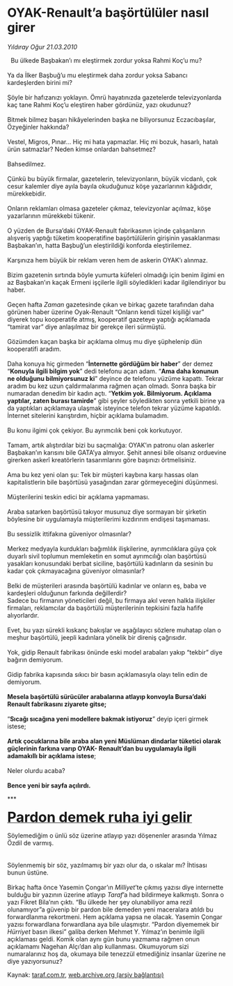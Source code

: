 # OYAK-Renault’a başörtülüler nasıl girer

*Yıldıray Oğur 21.03.2010*

<div class="yazi"><p>  Bu ülkede Başbakan’ı mı eleştirmek zordur yoksa Rahmi Koç’u mu? <br/><br/>Ya da İlker Başbuğ’u mu eleştirmek daha zordur yoksa Sabancı kardeşlerden birini mi? <br/><br/>Şöyle bir hafızanızı yoklayın. Ömrü hayatınızda gazetelerde televizyonlarda kaç tane Rahmi Koç’u eleştiren haber gördünüz, yazı okudunuz? <br/><br/>Bitmek bilmez başarı hikâyelerinden başka ne biliyorsunuz Eczacıbaşılar, Özyeğinler hakkında? <br/><br/>Vestel, Migros, Pınar... Hiç mi hata yapmazlar. Hiç mi bozuk, hasarlı, hatalı ürün satmazlar? Neden kimse onlardan bahsetmez? <br/><br/>Bahsedilmez. <br/><br/>Çünkü bu büyük firmalar, gazetelerin, televizyonların, büyük vicdanlı, çok cesur kalemler diye ayıla bayıla okuduğunuz köşe yazarlarının kâğıdıdır, mürekkebidir. <br/><br/>Onların reklamları olmasa gazeteler çıkmaz, televizyonlar açılmaz, köşe yazarlarının mürekkebi tükenir. <br/><br/>O yüzden de Bursa’daki OYAK-Renault fabrikasının içinde çalışanların alışveriş yaptığı tüketim kooperatifine başörtülülerin girişinin yasaklanması Başbakan’ın, hatta Başbuğ’un eleştirildiği konforda eleştirilemez. <br/><br/>Karşınıza hem büyük bir reklam veren hem de askerin OYAK’ı alınmaz. <br/><br/>Bizim gazetenin sırtında böyle yumurta küfeleri olmadığı için benim ilgimi en az Başbakan’ın kaçak Ermeni işçilerle ilgili söyledikleri kadar ilgilendiriyor bu haber. <br/><br/>Geçen hafta <i>Zaman</i> gazetesinde çıkan ve birkaç gazete tarafından daha görünen haber üzerine Oyak-Renault “Onların kendi tüzel kişiliği var” diyerek topu kooperatife atmış, kooperatif gazeteye yaptığı açıklamada “tamirat var” diye anlaşılmaz bir gerekçe ileri sürmüştü. <br/><br/>Gözümden kaçan başka bir açıklama olmuş mu diye şüphelenip dün kooperatifi aradım. <br/><br/>Daha konuya hiç girmeden “<b>İnternette gördüğüm bir haber</b>” der demez “<b>Konuyla ilgili bilgim yok</b>” dedi telefonu açan adam. “<b>Ama daha konunun ne olduğunu bilmiyorsunuz ki</b>” deyince de telefonu yüzüme kapattı. Tekrar aradım bu kez uzun çaldırmalarıma rağmen açan olmadı. Sonra başka bir numaradan denedim bir kadın açtı. “<b>Yetkim yok. Bilmiyorum. Açıklama yaptılar, zaten burası tamirde</b>” gibi şeyler söyledikten sonra yetkili birine ya da yaptıkları açıklamaya ulaşmak isteyince telefon tekrar yüzüme kapatıldı. İnternet sitelerini karıştırdım, hiçbir açıklama bulamadım. <br/><br/>Bu konu ilgimi çok çekiyor. Bu ayrımcılık beni çok korkutuyor. <br/><br/>Tamam, artık alıştırdılar bizi bu saçmalığa: OYAK’ın patronu olan askerler Başbakan’ın karısını bile GATA’ya almıyor. Şehit annesi bile olsanız orduevine girerken askerî kreatörlerin tasarımlarını göre başınızı örtmelisiniz. <br/><br/>Ama bu kez yeni olan şu: Tek bir müşteri kaybına karşı hassas olan kapitalistlerin bile başörtüsü yasağından zarar görmeyeceğini düşünmesi. <br/><br/>Müşterilerini teskin edici bir açıklama yapmaması. <br/><br/>Araba satarken başörtüsü takıyor musunuz diye sormayan bir şirketin böylesine bir uygulamayla müşterilerimi kızdırırım endişesi taşımaması. <br/><br/>Bu sessizlik ittifakına güveniyor olmasınlar? <br/><br/>Merkez medyayla kurdukları bağımlılık ilişkilerine, ayrımcılıklara güya çok duyarlı sivil toplumun memleketin en somut ayrımcılığı olan başörtüsü yasakları konusundaki berbat siciline, başörtülü kadınların da sesinin bu kadar çok çıkmayacağına güveniyor olmasınlar? <br/><br/>Belki de müşterileri arasında başörtülü kadınlar ve onların eş, baba ve kardeşleri olduğunun farkında değillerdir? <br/>Sadece bu firmanın yöneticileri değil, bu firmaya akıl veren halkla ilişkiler firmaları, reklamcılar da başörtülü müşterilerinin tepkisini fazla hafife alıyorlardır. <br/><br/>Evet, bu yazı sürekli kıskanç bakışlar ve aşağılayıcı sözlere muhatap olan o meşhur başörtülü, jeepli kadınlara yönelik bir direniş çağrısıdır. <br/><br/>Yok, gidip Renault fabrikası önünde eski model arabaları yakıp “tekbir” diye bağırın demiyorum. <br/><br/>Gidip fabrika kapısında sıkıcı bir basın açıklamasıyla olayı telin edin de demiyorum. <b><br/><br/>Mesela başörtülü sürücüler arabalarına atlayıp konvoyla Bursa’daki Renault fabrikasını ziyarete gitse;</b> <br/><br/>“<b>Sıcağı sıcağına yeni modellere bakmak istiyoruz</b>” deyip içeri girmek istese; <b><br/><br/>Artık çocuklarına bile araba alan yeni Müslüman dindarlar tüketici olarak güçlerinin farkına varıp OYAK- Renault’dan bu uygulamayla ilgili adamakıllı bir açıklama istese</b>; <br/><br/>Neler olurdu acaba? <b><br/><br/>Bence yeni bir sayfa açılırdı. </b></p>
<p>*** <br/><u></u></p>
<p><u><strong><font size="6">Pardon demek ruha iyi gelir</font></strong></u>   </p>
<p>Söylemediğim o ünlü söz üzerine atlayıp yazı döşenenler arasında Yılmaz Özdil de varmış. <br/><br/><br/>Söylenmemiş bir söz, yazılmamış bir yazı olur da, o ıskalar mı? İhtisası bunun üstüne. <br/><br/>Birkaç hafta önce Yasemin Çongar’ın <i>Milliyet</i>’te çıkmış yazısı diye internette bulduğu bir yazının üzerine atlayıp <i>Taraf</i>’a had bildirmeye kalkmıştı. Sonra o yazı Fikret Bila’nın çıktı. “Bu ülkede her şey olunabiliyor ama rezil olunamıyor”a güvenip bir pardon bile demeden yeni maceralara atıldı bu forwardlanma rekortmeni. Hem açıklama yapsa ne olacak. Yasemin Çongar yazısı forwardlana forwardlana aya bile ulaşmıştır. “Pardon diyememek bir <i>Hürriyet</i> basın ilkesi” galiba derken Mehmet Y. Yılmaz’ın benimle ilgili açıklaması geldi. Komik olan aynı gün bunu yazmama rağmen onun açıklamamı Nagehan Alçı’dan alıp kullanması. Okumuyorum sizi numaralarınız hoş da, okumaya bile tenezzül etmediğiniz insanlar üzerine ne diye yazıyorsunuz? </p>
</div>

Kaynak: [taraf.com.tr](http://www.taraf.com.tr:80/makale/10549.htm), [web.archive.org (arşiv bağlantısı)](http://web.archive.org/web/20100324043044/http://www.taraf.com.tr:80/makale/10549.htm)
